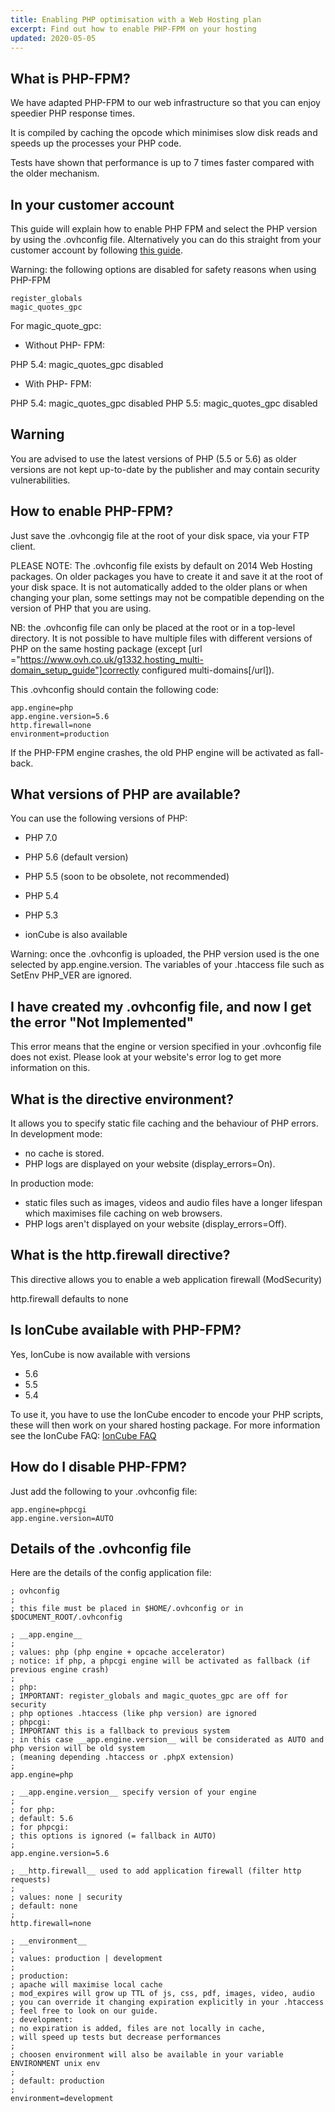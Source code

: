 ```yaml
---
title: Enabling PHP optimisation with a Web Hosting plan
excerpt: Find out how to enable PHP-FPM on your hosting
updated: 2020-05-05
---
```


## What is PHP-FPM?
We have adapted PHP-FPM to our web infrastructure so that you can enjoy speedier PHP response times.

It is compiled by caching the opcode which minimises slow disk reads and speeds up the processes your PHP code.

Tests have shown that performance is up to 7 times faster compared with the older mechanism.

## In your customer account
This guide will explain how to enable PHP FPM and select the PHP version by using the .ovhconfig file. Alternatively you can do this straight from your customer account by following [this guide](/pages/web_cloud/web_hosting/configure_your_web_hosting).

Warning: the following options are disabled for safety reasons when using PHP-FPM

```
register_globals
magic_quotes_gpc
```

For magic_quote_gpc:

- Without PHP- FPM:

PHP 5.4: magic_quotes_gpc disabled

- With PHP- FPM:

PHP 5.4: magic_quotes_gpc disabled
PHP 5.5: magic_quotes_gpc disabled

## Warning
You are advised to use the latest versions of PHP (5.5 or 5.6) as older versions are not kept up-to-date by the publisher and may contain security vulnerabilities.

## How to enable PHP-FPM?
Just save the .ovhcongig file at the root of your disk space, via your FTP client.

PLEASE NOTE: The .ovhconfig file exists by default on 2014 Web Hosting packages. On older packages you have to create it and save it at the root of your disk space. 
It is not automatically added to the older plans or when changing your plan, some settings may not be compatible depending on the version of PHP that you are using.

NB: the .ovhconfig file can only be placed at the root or in a top-level directory. It is not possible to have multiple files with different versions of PHP on the same hosting package (except [url ="https://www.ovh.co.uk/g1332.hosting_multi-domain_setup_guide"]correctly configured multi-domains[/url]).

This .ovhconfig should contain the following code:

```
app.engine=php
app.engine.version=5.6
http.firewall=none
environment=production
```

If the PHP-FPM engine crashes, the old PHP engine will be activated as fall-back.

## What versions of PHP are available?
You can use the following versions of PHP:

- PHP 7.0
- PHP 5.6 (default version)
- PHP 5.5 (soon to be obsolete, not recommended)
- PHP 5.4
- PHP 5.3

- ionCube is also available

Warning: once the .ovhconfig is uploaded, the PHP version used is the one selected by app.engine.version. The variables of your .htaccess file such as SetEnv PHP_VER are ignored.

## I have created my .ovhconfig file, and now I get the error "Not Implemented"
This error means that the engine or version specified in your .ovhconfig file does not exist. Please look at your website's error log to get more information on this.

## What is the directive environment?
It allows you to specify static file caching and the behaviour of PHP errors.
In development mode: 

- no cache is stored. 
- PHP logs are displayed on your website (display_errors=On).

In production mode: 

- static files such as images, videos and audio files have a longer lifespan which maximises file caching on web browsers. 
- PHP logs aren't displayed on your website (display_errors=Off).

## What is the http.firewall directive?
This directive allows you to enable a web application firewall (ModSecurity)

http.firewall defaults to none

## Is IonCube available with PHP-FPM?
Yes, IonCube is now available with versions

- 5.6
- 5.5
- 5.4

To use it, you have to use the IonCube encoder to encode your PHP scripts, these will then work on your shared hosting package. For more information see the IonCube FAQ: [IonCube FAQ](http://www.ioncube.com/faq.php)

## How do I disable PHP-FPM?
Just add the following to your .ovhconfig file:

```
app.engine=phpcgi
app.engine.version=AUTO
```

## Details of the .ovhconfig file
Here are the details of the config application file:

```
; ovhconfig
;
; this file must be placed in $HOME/.ovhconfig or in $DOCUMENT_ROOT/.ovhconfig

; __app.engine__
;
; values: php (php engine + opcache accelerator)
; notice: if php, a phpcgi engine will be activated as fallback (if previous engine crash)
;
; php:
; IMPORTANT: register_globals and magic_quotes_gpc are off for security
; php optiones .htaccess (like php version) are ignored
; phpcgi:
; IMPORTANT this is a fallback to previous system
; in this case __app.engine.version__ will be considerated as AUTO and php version will be old system
; (meaning depending .htaccess or .phpX extension)
;
app.engine=php

; __app.engine.version__ specify version of your engine
;
; for php:
; default: 5.6
; for phpcgi:
; this options is ignored (= fallback in AUTO)
;
app.engine.version=5.6

; __http.firewall__ used to add application firewall (filter http requests)
;
; values: none | security
; default: none
;
http.firewall=none

; __environment__
;
; values: production | development
;
; production:
; apache will maximise local cache
; mod_expires will grow up TTL of js, css, pdf, images, video, audio
; you can override it changing expiration explicitly in your .htaccess
; feel free to look on our guide.
; development:
; no expiration is added, files are not locally in cache,
; will speed up tests but decrease performances
;
; choosen environment will also be available in your variable ENVIRONMENT unix env
;
; default: production
;
environment=development
```

